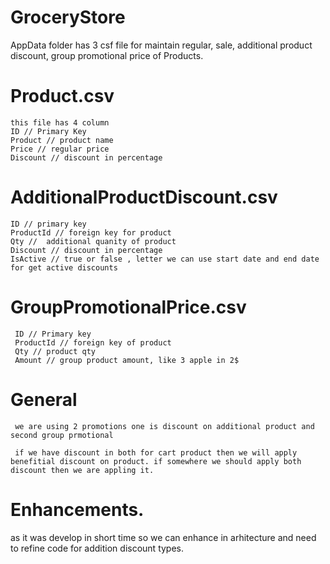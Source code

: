 # GroceryStore
AppData folder has 3 csf file for maintain regular, sale, additional product discount, group promotional price of Products.

# Product.csv
    this file has 4 column 
    ID // Primary Key
    Product // product name
    Price // regular price
    Discount // discount in percentage 
    
# AdditionalProductDiscount.csv
    ID // primary key
    ProductId // foreign key for product
    Qty //  additional quanity of product
    Discount // discount in percentage 
    IsActive // true or false , letter we can use start date and end date for get active discounts
    
 # GroupPromotionalPrice.csv
     ID // Primary key
     ProductId // foreign key of product
     Qty // product qty 
     Amount // group product amount, like 3 apple in 2$
    
 # General   
     we are using 2 promotions one is discount on additional product and second group prmotional
 
     if we have discount in both for cart product then we will apply benefitial discount on product. if somewhere we should apply both discount then we are appling it.
 
 
 # Enhancements.
 
 as it was develop in short time so we can enhance in arhitecture and need to refine code for addition discount types.
 
 
    
    
